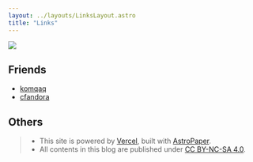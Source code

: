 ```yaml
---
layout: ../layouts/LinksLayout.astro
title: "Links"
---
```


![](@assets/images/p2339074292.jpg)

## Friends

- [komqaq](https://kylelv.com/)
- [cfandora](https://blog.cfandora.com/)

## Others

> - This site is powered by [Vercel](https://vercel.com/), built with [AstroPaper](https://github.com/satnaing/astro-paper#readme).
> - All contents in this blog are published under [CC BY-NC-SA 4.0](https://creativecommons.org/licenses/by-nc-sa/4.0/).
